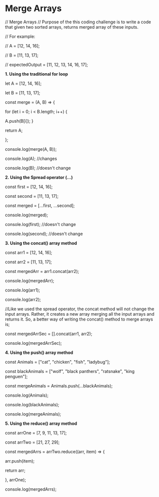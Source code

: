 <h1>Merge Arrays</h1>
// Merge Arrays
// Purpose of the this coding challenge is to write a code that given two sorted arrays, returns merged array of these inputs.

// For example:

// A = [12, 14, 16];

// B = [11, 13, 17];

// expectedOutput = [11, 12, 13, 14, 16, 17];


<b>1. Using the traditional for loop</b>

let A = [12, 14, 16];

let B = [11, 13, 17];

const merge = (A, B) => {

  for (let i = 0; i < B.length; i++) {
  
   A.push(B[i]);
  }
  
  return A;

};

console.log(merge(A, B));

console.log(A); //changes

console.log(B); //doesn't change

<b>2. Using the Spread operator (...)</b>

const first = [12, 14, 16];

const second = [11, 13, 17];

const merged = [...first, ...second];

console.log(merged);

console.log(first); //doesn't change

console.log(second); //doesn't change

<b>3. Using the concat() array method</b>

const arr1 = [12, 14, 16];

const arr2 = [11, 13, 17];

const mergedArr = arr1.concat(arr2);

console.log(mergedArr);

console.log(arr1);

console.log(arr2);

//Like we used the spread operator, the concat method will not change the input arrays. Rather, it creates a new array merging all the input arrays and returns it. So, a better way of writing the concat() method to merge arrays is;

const mergedArrSec = [].concat(arr1, arr2);

console.log(mergedArrSec);

<b>4. Using the push() array method</b>

const Animals = ["cat", "chicken", "fish", "ladybug"];

const blackAnimals = ["wolf", "black panthers", "ratsnake", "king penguen"];

const mergeAnimals = Animals.push(...blackAnimals);

console.log(Animals);

console.log(blackAnimals);

console.log(mergeAnimals);

<b>5. Using the reduce() array method</b>

const arrOne = [7, 9, 11, 13, 17];

const arrTwo = [21, 27, 29];

const mergedArrs = arrTwo.reduce((arr, item) => {
 
 arr.push(item);
 
 return arr;

}, arrOne);

console.log(mergedArrs);
